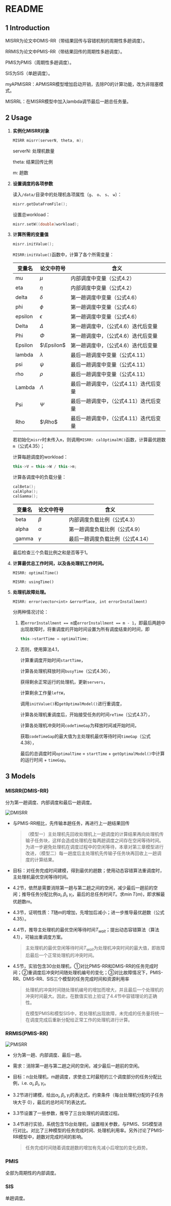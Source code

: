 <!--
 * @FilePath: \InstallmentScheduling\README.md
 * @Description:  
 * @Author: rthete
 * @Date: 2023-03-14 15:04:04
 * @LastEditTime: 2023-05-15 15:05:16
-->
# README

## 1 Introduction

MISRR为论文中DMIS-RR（带结果回传与容错机制的周期性多趟调度）。

RRMIS为论文中PMIS-RR（带结果回传的周期性多趟调度）。

PMIS为PMIS（周期性多趟调度）。

SIS为SIS（单趟调度）。

myAPMISRR：APMISRR模型增加启动开销，去除P0的计算功能，改为非阻塞模式。

MISRRL：在MISRR模型中加入lambda调节最后一趟总任务量。

## 2 Usage

1. **实例化MISRR对象**

    ```c++
    MISRR misrr(serverN, theta, m);
    ```

    serverN: 处理机数量

    theta: 结果回传比例

    m: 趟数

2. **设置调度的各项参数**

    读入`/data/`目录中的处理机各项属性（`g`、 `o`、 `s`、 `w`）：

    ```c++
    misrr.getDataFromFile();
    ```

    设置总workload：

    ```c++
    misrr.setW((double)workload);
    ```

3. **计算所需的变量值**

    ```c++
    misrr.initValue();
    ```

    `MISRR:initValue()`函数中，计算了各个所需变量：

    | 变量名  | 论文中符号 | 含义                                   |
    | ------- | ---------- | -------------------------------------- |
    | mu      | $\mu$      | 内部调度中变量（公式4.2）              |
    | eta     | $\eta$     | 内部调度中变量（公式4.2）              |
    | delta   | $\delta$   | 第一趟调度中变量（公式4.6）            |
    | phi     | $\phi$     | 第一趟调度中变量（公式4.6）            |
    | epsilon | $\epsilon$ | 第一趟调度中变量（公式4.6）            |
    | Delta   | $\Delta$   | 第一趟调度中，（公式4.6）迭代后变量    |
    | Phi     | $\Phi$     | 第一趟调度中，（公式4.6）迭代后变量    |
    | Epsilon | $\Epsilon$ | 第一趟调度中，（公式4.6）迭代后变量    |
    | lambda  | $\lambda$  | 最后一趟调度中变量（公式4.11）         |
    | psi     | $\psi$     | 最后一趟调度中变量（公式4.11）         |
    | rho     | $\rho$     | 最后一趟调度中变量（公式4.11）         |
    | Lambda  | $\Lambda$  | 最后一趟调度中，（公式4.11）迭代后变量 |
    | Psi     | $\Psi$     | 最后一趟调度中，（公式4.11）迭代后变量 |
    | Rho     | $\Rho$     | 最后一趟调度中，（公式4.11）迭代后变量 |

    若初始化`misrr`时未传入`m`，则调用`MISRR: calOptimalM()`函数，计算最优趟数`m`（公式4.35）；

    计算每趟调度的workload：

    ```c++
    this->V = this->W / this->m;
    ```

    计算各调度中的负载分量：

    ```c++
    calBeta();
    calAlpha();
    calGamma();
    ```

    | 变量名 | 论文中符号 | 含义                            |
    | ------ | ---------- | ------------------------------- |
    | beta   | $\beta$    | 内部调度负载比例（公式4.3）     |
    | alpha  | $\alpha$   | 第一趟调度负载比例（公式4.9）    |
    | gamma  | $\gamma$   | 最后一趟调度负载比例（公式4.14） |

    最后检查三个负载比例之和是否等于1。

4. **计算最优总工作时间，以及各处理机工作时间。**

    `MISRR: optimalTime()`

    `MISRR: usingTime()`

5. **处理机故障处理。**

    `MISRR: error(vector<int> &errorPlace, int errorInstallment)`
    
    分两种情况讨论：
    
    1. 若`errorInstallment == m`或`errorInstallment == m - 1`，即最后两趟中出现故障时，将重调度的开始时间设置为所有调度结束的时间，即
    
       ```c++
       this->startTime = optimalTime;
       ```
    
    2. 否则，使用算法4.1，
    
       计算重调度开始时间`startTime`，
    
       计算各处理机释放时间`busyTime`（公式4.36），
    
       获得剩余正常运行的处理机，更新`servers`，
    
       计算剩余工作量`leftW`，
    
       调用`initValue()`和`getOptimalModel()`进行重调度，
    
       计算各处理机重调度后，开始接受任务的时间`reTime`（公式4.37），
    
       计算各处理机冲突时间`codeTimeGap`为释放时间减开始时间，
    
       获取`codeTimeGap`的最大值为主处理机最优等待时间`timeGap`（公式4.38），
    
       最后的总调度时间`optimalTime` = `startTime` + `getOptimalModel()`中计算的运行时间 + `timeGap`。

## 3 Models

### MISRR(DMIS-RR)

分为第一趟调度、内部调度和最后一趟调度。

![DMISRR](assets/DMISRR.png)

- 与PMIS-RR相比，先传输本趟任务，再进行上一趟结果回传

  > （模型一）主处理机先回收处理机上一趟调度的计算结果再向处理机传输子任务块，这样会造成处理机在每两趟调度之间存在空闲等待时间。为进一步避免处理机在调度过程中的空闲等待，本章对第三章模型进行改进，（模型二）每一趟度后主处理机先传输子任务块再回收上一趟调度的计算结果。

- 目标：对任务完成时间建模，得到最优的趟数；使用动态容错算法重调度时，主处理机最优空闲等待时间。

- 4.2节，依然是需要消除第一趟与第二趟之间的空闲，减少最后一趟前的空闲；推导任务分配比例$\alpha_i,\beta_i,\gamma_i$，最后的总任务时间$T$。求$\min T(m)$，即求解最优趟数$m$。

- 4.3节，证明性质：$T$随$m$的增加，先增加后减小；进一步推导最优趟数（公式4.35）。

- 4.4节，推导主处理机的最优空闲等待时间$T_{wait}$；提出动态容错算法（算法4.1），可输出重调度方案。

  > 主处理机的最优空闲等待时间$T_{wait}$为处理机冲突时间的最大值，即故障后最后一个正常处理机的冲突时间。

- 4.5节，实验包含30台处理机，①对比PMIS-RR和DMIS-RR的任务完成时间；②重调度后冲突时间随处理机编号的变化；③对比故障情况下，PMIS-RR、DMIS-RR、SIS三个模型的任务完成时间和资源利用率

  > 处理机的冲突时间随处理机编号的增加而增大，并且最后一个处理机的冲突时间最大。因此，在数值实验上验证了4.4节中容错理论的正确性。

  > 在模型PMIS和模型SIS中，若处理机出现故障，未完成的任务量将统一在调度完成后重新分配给正常工作的处理机进行计算。

### RRMIS(PMIS-RR)

![PMISRR](assets/PMISRR.png)

- 分为第一趟、内部调度、最后一趟。

- 需求：消除第一趟与第二趟之间的空闲，减少最后一趟前的空闲。

- 目标：n台处理机，m趟调度，求使总工时最短的三个调度部分的任务分配比例，i.e. $\alpha_i,\beta_i,\gamma_i$。

- 3.2节进行建模，给出$\alpha_i,\beta_i,\gamma_i$的表达式，约束条件（每台处理机分配的子任务块大于 0），最后的总时间$T$的表达式。

- 3.3节设置了一些参数，推导了三台处理机的调度过程。

- 3.4节进行实验，系统包含15台处理机，设置相关参数，与PMIS、SIS模型进行对比。对比了三种模型的任务完成时间、处理机利用率。另外讨论了PMIS-RR模型中，趟数对完成时间的影响。

  > 任务完成时间随着调度趟数的增加有先减小后增加的变化趋势。

### PMIS

全部为周期性的内部调度。

### SIS

单趟调度。
